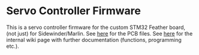 # Servo Controller Firmware

This is a servo controller firmware for the custom STM32 Feather board, (not just) for Sidewinder/Marlin. See [here](https://nextcloud.sailingteam.hg.tu-darmstadt.de/apps/files/files/100363?dir=/Teams/Sidewinder_Marlin/PCBs) for the PCB files. See [here](https://gitlab.sailingteam.hg.tu-darmstadt.de/team/wiki/-/wikis/Electronics/Sidewinder/Co-Processor) for the internal wiki page with further documentation (functions, programming etc.).